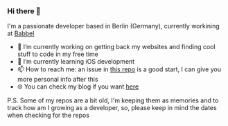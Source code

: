 ### Hi there 👋

I'm a passionate developer based in Berlin (Germany), currently workining at [Babbel](https://github.com/babbel)

- 🔭 I’m currently working on getting back my websites and finding cool stuff to code in my free time
- 🌱 I’m currently learning iOS development
- 📫 How to reach me: an issue in [this repo](https://github.com/unsign3d/unsign3d) is a good start, I can give you more personal info after this
- 🌐 You can check my blog if you want [here](http://lucabruzzone.me)

P.S. Some of my repos are a bit old, I'm keeping them as memories and to track how am I growing as a developer, so, please keep in mind the dates when checking for the repos
